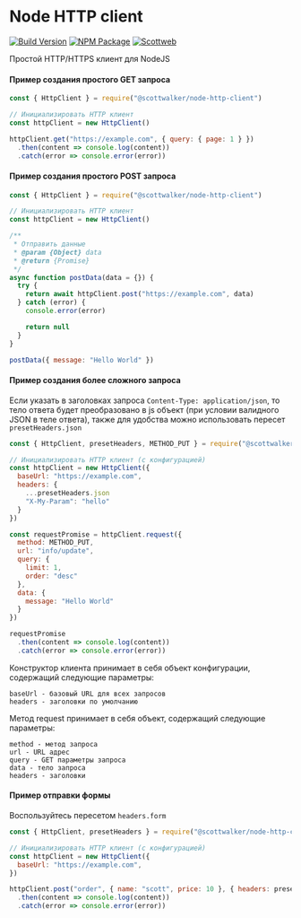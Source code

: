 # Node HTTP client

[![Build Version](https://img.shields.io/github/package-json/v/scottwalker87/node-http-client?style=for-the-badge)](https://github.com/scottwalker87/node-http-client)
[![NPM Package](https://img.shields.io/npm/v/@scottwalker/node-http-client?style=for-the-badge)](https://www.npmjs.com/package/@scottwalker/node-http-client)
[![Scottweb](https://img.shields.io/badge/Scottweb-Web%20Development-red?style=for-the-badge)](http://scottweb.ru/)

Простой HTTP/HTTPS клиент для NodeJS

#### Пример создания простого GET запроса
```js
const { HttpClient } = require("@scottwalker/node-http-client")

// Инициализировать HTTP клиент
const httpClient = new HttpClient()

httpClient.get("https://example.com", { query: { page: 1 } })
  .then(content => console.log(content))
  .catch(error => console.error(error))
```

#### Пример создания простого POST запроса
```js
const { HttpClient } = require("@scottwalker/node-http-client")

// Инициализировать HTTP клиент
const httpClient = new HttpClient()

/**
 * Отправить данные
 * @param {Object} data
 * @return {Promise}
 */
async function postData(data = {}) {
  try {
    return await httpClient.post("https://example.com", data)
  } catch (error) {
    console.error(error)

    return null
  }
}

postData({ message: "Hello World" })
```

#### Пример создания более сложного запроса
Если указать в заголовках запроса `Content-Type: application/json`, то тело ответа будет преобразовано в js объект 
(при условии валидного JSON в теле ответа), также для удобства можно использовать пересет `presetHeaders.json`

```js
const { HttpClient, presetHeaders, METHOD_PUT } = require("@scottwalker/node-http-client")

// Инициализировать HTTP клиент (с конфигурацией)
const httpClient = new HttpClient({
  baseUrl: "https://example.com",
  headers: {
    ...presetHeaders.json
    "X-My-Param": "hello"
  }
})

const requestPromise = httpClient.request({
  method: METHOD_PUT,
  url: "info/update",
  query: { 
    limit: 1,
    order: "desc" 
  },
  data: { 
    message: "Hello World"
  }
})

requestPromise
  .then(content => console.log(content))
  .catch(error => console.error(error))
```

Конструктор клиента принимает в себя объект конфигурации, содержащий следующие параметры:

```
baseUrl - базовый URL для всех запросов
headers - заголовки по умолчанию
```

Метод request принимает в себя объект, содержащий следующие параметры:

```
method - метод запроса
url - URL адрес
query - GET параметры запроса
data - тело запроса
headers - заголовки
```

#### Пример отправки формы
Воспользуйтесь пересетом `headers.form`

```js
const { HttpClient, presetHeaders } = require("@scottwalker/node-http-client")

// Инициализировать HTTP клиент (с конфигурацией)
const httpClient = new HttpClient({
  baseUrl: "https://example.com",
})

httpClient.post("order", { name: "scott", price: 10 }, { headers: presetHeaders.form })
  .then(content => console.log(content))
  .catch(error => console.error(error))
```
